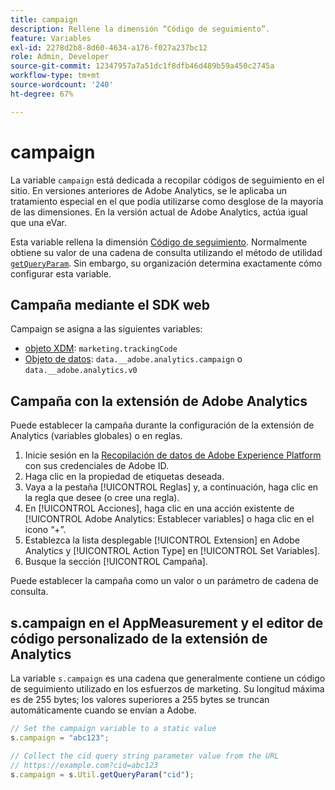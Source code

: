 ```yaml
---
title: campaign
description: Rellene la dimensión “Código de seguimiento”.
feature: Variables
exl-id: 2278d2b8-8d60-4634-a176-f027a237bc12
role: Admin, Developer
source-git-commit: 12347957a7a51dc1f8dfb46d489b59a450c2745a
workflow-type: tm+mt
source-wordcount: '240'
ht-degree: 67%

---
```


# campaign

La variable `campaign` está dedicada a recopilar códigos de seguimiento en el sitio. En versiones anteriores de Adobe Analytics, se le aplicaba un tratamiento especial en el que podía utilizarse como desglose de la mayoría de las dimensiones. En la versión actual de Adobe Analytics, actúa igual que una eVar.

Esta variable rellena la dimensión [Código de seguimiento](/help/components/dimensions/tracking-code.md). Normalmente obtiene su valor de una cadena de consulta utilizando el método de utilidad [`getQueryParam`](/help/implement/vars/plugins/getqueryparam.md). Sin embargo, su organización determina exactamente cómo configurar esta variable.

## Campaña mediante el SDK web

Campaign se asigna a las siguientes variables:

* [objeto XDM](/help/implement/aep-edge/xdm-var-mapping.md): `marketing.trackingCode`
* [Objeto de datos](/help/implement/aep-edge/data-var-mapping.md): `data.__adobe.analytics.campaign` o `data.__adobe.analytics.v0`

## Campaña con la extensión de Adobe Analytics

Puede establecer la campaña durante la configuración de la extensión de Analytics (variables globales) o en reglas.

1. Inicie sesión en la [Recopilación de datos de Adobe Experience Platform](https://experience.adobe.com/data-collection) con sus credenciales de Adobe ID.
2. Haga clic en la propiedad de etiquetas deseada.
3. Vaya a la pestaña [!UICONTROL Reglas] y, a continuación, haga clic en la regla que desee (o cree una regla).
4. En [!UICONTROL Acciones], haga clic en una acción existente de [!UICONTROL Adobe Analytics: Establecer variables] o haga clic en el icono “+”.
5. Establezca la lista desplegable [!UICONTROL Extension] en Adobe Analytics y [!UICONTROL Action Type] en [!UICONTROL Set Variables].
6. Busque la sección [!UICONTROL Campaña].

Puede establecer la campaña como un valor o un parámetro de cadena de consulta.

## s.campaign en el AppMeasurement y el editor de código personalizado de la extensión de Analytics

La variable `s.campaign` es una cadena que generalmente contiene un código de seguimiento utilizado en los esfuerzos de marketing. Su longitud máxima es de 255 bytes; los valores superiores a 255 bytes se truncan automáticamente cuando se envían a Adobe.

```js
// Set the campaign variable to a static value
s.campaign = "abc123";

// Collect the cid query string parameter value from the URL
// https://example.com?cid=abc123
s.campaign = s.Util.getQueryParam("cid");
```
